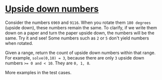 # [Upside down numbers](https://www.codewars.com/kata/upside-down-numbers "https://www.codewars.com/kata/59f7597716049833200001eb")

Consider the numbers `6969` and `9116`. When you rotate them `180 degrees` (upside down), these numbers remain the same. To clarify, if we write them down on a paper and turn the paper upside down, the numbers will be the same. Try it and see! Some numbers such as `2` or `5` don't yield numbers when rotated.

Given a range, return the count of upside down numbers within that range.  For example, `solve(0,10) = 3`, because there are only `3` upside down numbers `>= 0 and < 10`. They are `0, 1, 8`.

More examples in the test cases.